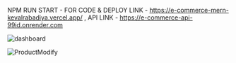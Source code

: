   NPM RUN START - FOR CODE & 
  DEPLOY LINK -  https://e-commerce-mern-kevalrabadiya.vercel.app/ ,
  API LINK - https://e-commerce-api-99id.onrender.com

  
![dashboard](https://github.com/kevalrabadiya27/E-commerce-app/assets/102845213/b0b46e20-6de7-4f0a-9f26-303502215ef4)

![ProductModify](https://github.com/kevalrabadiya27/E-commerce-app/assets/102845213/f4e5f123-c62e-4871-b1ed-c0e572eed52b)
